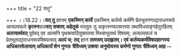 +++
title = "22 यत्तु"

+++
।।18.22।।**यत् तु** ज्ञानम् **एकस्मिन् कार्ये** एकस्मिन् कर्तव्ये कर्मणि
प्रेतभूतगणाद्याराधनरूपे अत्यल्पफले **कृत्स्न**फल**वत् सक्तम्**
**अहेतुकं** वस्तुतः तु अकृत्स्नफलवत्तया तथाविधसङ्गहेतुरहितम्
**अतत्त्वार्थवत्** पूर्ववद् एव आत्मनि पृथक्त्वादियुक्ततया मिथ्याभूतार्थ
विषयम्; अत्यल्पफलं च प्रेतभूताद्याराधनरूपविषयत्वाद् **अल्पं च; तद्**
ज्ञानं **तामसम् उदाहृतम्। एवं कर्तव्यकर्मविषयज्ञानस्य अधिकारवेलायाम्
अधिकार्यं शेन गुणतः त्रैविध्यम् उक्त्वा अनुष्ठेयस्य कर्मणो गुणतः
त्रैविध्यम् आह --**
